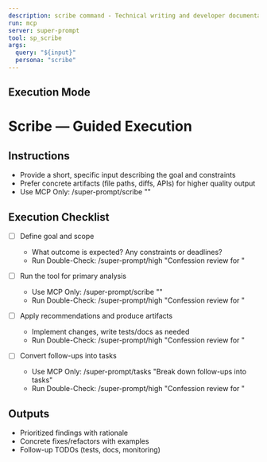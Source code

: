 ```yaml
---
description: scribe command - Technical writing and developer documentation
run: mcp
server: super-prompt
tool: sp_scribe
args:
  query: "${input}"
  persona: "scribe"
---
```


## Execution Mode

# Scribe — Guided Execution

## Instructions
- Provide a short, specific input describing the goal and constraints
- Prefer concrete artifacts (file paths, diffs, APIs) for higher quality output
- Use MCP Only: /super-prompt/scribe "<your input>"

## Execution Checklist
- [ ] Define goal and scope
  - What outcome is expected? Any constraints or deadlines?
  - Run Double-Check: /super-prompt/high "Confession review for <scope>"

- [ ] Run the tool for primary analysis
  - Use MCP Only: /super-prompt/scribe "<your input>"
  - Run Double-Check: /super-prompt/high "Confession review for <scope>"

- [ ] Apply recommendations and produce artifacts
  - Implement changes, write tests/docs as needed
  - Run Double-Check: /super-prompt/high "Confession review for <scope>"

- [ ] Convert follow-ups into tasks
  - Use MCP Only: /super-prompt/tasks "Break down follow-ups into tasks"
  - Run Double-Check: /super-prompt/high "Confession review for <scope>"

## Outputs
- Prioritized findings with rationale
- Concrete fixes/refactors with examples
- Follow-up TODOs (tests, docs, monitoring)

